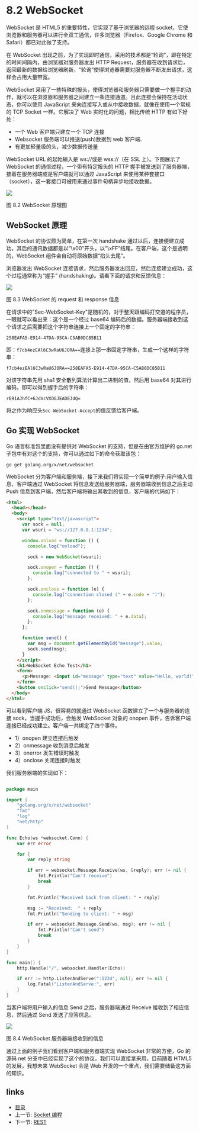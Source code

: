# 8.2 WebSocket

WebSocket 是 HTML5 的重要特性，它实现了基于浏览器的远程 socket，它使浏览器和服务器可以进行全双工通信，许多浏览器（Firefox、Google Chrome 和 Safari）都已对此做了支持。

在 WebSocket 出现之前，为了实现即时通信，采用的技术都是“轮询”，即在特定的时间间隔内，由浏览器对服务器发出 HTTP Request，服务器在收到请求后，返回最新的数据给浏览器刷新，“轮询”使得浏览器需要对服务器不断发出请求，这样会占用大量带宽。

WebSocket 采用了一些特殊的报头，使得浏览器和服务器只需要做一个握手的动作，就可以在浏览器和服务器之间建立一条连接通道。且此连接会保持在活动状态，你可以使用 JavaScript 来向连接写入或从中接收数据，就像在使用一个常规的 TCP Socket 一样。它解决了 Web 实时化的问题，相比传统 HTTP 有如下好处：

- 一个 Web 客户端只建立一个 TCP 连接
- Websocket 服务端可以推送(push)数据到 web 客户端.
- 有更加轻量级的头，减少数据传送量

WebSocket URL 的起始输入是 ws://或是 wss://（在 SSL 上）。下图展示了 WebSocket 的通信过程，一个带有特定报头的 HTTP 握手被发送到了服务器端，接着在服务器端或是客户端就可以通过 JavaScript 来使用某种套接口（socket），这一套接口可被用来通过事件句柄异步地接收数据。

![](https://ngte-superbed.oss-cn-beijing.aliyuncs.com/uPic/images/8.2.websocket.png?raw=true)

图 8.2 WebSocket 原理图

## WebSocket 原理

WebSocket 的协议颇为简单，在第一次 handshake 通过以后，连接便建立成功，其后的通讯数据都是以”\x00″开头，以”\xFF”结尾。在客户端，这个是透明的，WebSocket 组件会自动将原始数据“掐头去尾”。

浏览器发出 WebSocket 连接请求，然后服务器发出回应，然后连接建立成功，这个过程通常称为“握手” (handshaking)。请看下面的请求和反馈信息：

![](https://ngte-superbed.oss-cn-beijing.aliyuncs.com/uPic/images/8.2.websocket2.png?raw=true)

图 8.3 WebSocket 的 request 和 response 信息

在请求中的"Sec-WebSocket-Key"是随机的，对于整天跟编码打交道的程序员，一眼就可以看出来：这个是一个经过 base64 编码后的数据。服务器端接收到这个请求之后需要把这个字符串连接上一个固定的字符串：

    258EAFA5-E914-47DA-95CA-C5AB0DC85B11

即：`f7cb4ezEAl6C3wRaU6JORA==`连接上那一串固定字符串，生成一个这样的字符串：

    f7cb4ezEAl6C3wRaU6JORA==258EAFA5-E914-47DA-95CA-C5AB0DC85B11

对该字符串先用 sha1 安全散列算法计算出二进制的值，然后用 base64 对其进行编码，即可以得到握手后的字符串：

    rE91AJhfC+6JdVcVXOGJEADEJdQ=

将之作为响应头`Sec-WebSocket-Accept`的值反馈给客户端。

## Go 实现 WebSocket

Go 语言标准包里面没有提供对 WebSocket 的支持，但是在由官方维护的 go.net 子包中有对这个的支持，你可以通过如下的命令获取该包：

    go get golang.org/x/net/websocket

WebSocket 分为客户端和服务端，接下来我们将实现一个简单的例子:用户输入信息，客户端通过 WebSocket 将信息发送给服务器端，服务器端收到信息之后主动 Push 信息到客户端，然后客户端将输出其收到的信息，客户端的代码如下：

```html
<html>
  <head></head>
  <body>
    <script type="text/javascript">
      var sock = null;
      var wsuri = "ws://127.0.0.1:1234";

      window.onload = function () {
        console.log("onload");

        sock = new WebSocket(wsuri);

        sock.onopen = function () {
          console.log("connected to " + wsuri);
        };

        sock.onclose = function (e) {
          console.log("connection closed (" + e.code + ")");
        };

        sock.onmessage = function (e) {
          console.log("message received: " + e.data);
        };
      };

      function send() {
        var msg = document.getElementById("message").value;
        sock.send(msg);
      }
    </script>
    <h1>WebSocket Echo Test</h1>
    <form>
      <p>Message: <input id="message" type="text" value="Hello, world!" /></p>
    </form>
    <button onclick="send();">Send Message</button>
  </body>
</html>
```

可以看到客户端 JS，很容易的就通过 WebSocket 函数建立了一个与服务器的连接 sock，当握手成功后，会触发 WebSocket 对象的 onopen 事件，告诉客户端连接已经成功建立。客户端一共绑定了四个事件。

- 1）onopen 建立连接后触发
- 2）onmessage 收到消息后触发
- 3）onerror 发生错误时触发
- 4）onclose 关闭连接时触发

我们服务器端的实现如下：

```Go

package main

import (
	"golang.org/x/net/websocket"
	"fmt"
	"log"
	"net/http"
)

func Echo(ws *websocket.Conn) {
	var err error

	for {
		var reply string

		if err = websocket.Message.Receive(ws, &reply); err != nil {
			fmt.Println("Can't receive")
			break
		}

		fmt.Println("Received back from client: " + reply)

		msg := "Received:  " + reply
		fmt.Println("Sending to client: " + msg)

		if err = websocket.Message.Send(ws, msg); err != nil {
			fmt.Println("Can't send")
			break
		}
	}
}

func main() {
	http.Handle("/", websocket.Handler(Echo))

	if err := http.ListenAndServe(":1234", nil); err != nil {
		log.Fatal("ListenAndServe:", err)
	}
}

```

当客户端将用户输入的信息 Send 之后，服务器端通过 Receive 接收到了相应信息，然后通过 Send 发送了应答信息。

![](https://ngte-superbed.oss-cn-beijing.aliyuncs.com/uPic/images/8.2.websocket3.png?raw=true)

图 8.4 WebSocket 服务器端接收到的信息

通过上面的例子我们看到客户端和服务器端实现 WebSocket 非常的方便，Go 的源码 net 分支中已经实现了这个的协议，我们可以直接拿来用，目前随着 HTML5 的发展，我想未来 WebSocket 会是 Web 开发的一个重点，我们需要储备这方面的知识。

## links

- [目录](preface.md)
- 上一节: [Socket 编程](08.1.md)
- 下一节: [REST](08.3.md)
